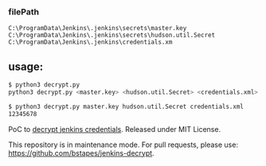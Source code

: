 ### filePath
```
C:\ProgramData\Jenkins\.jenkins\secrets\master.key
C:\ProgramData\Jenkins\.jenkins\secrets\hudson.util.Secret
C:\ProgramData\Jenkins\.jenkins\credentials.xm
```


## usage:
```bash 
$ python3 decrypt.py
python3 decrypt.py <master.key> <hudson.util.Secret> <credentials.xml>

$ python3 decrypt.py master.key hudson.util.Secret credentials.xml
12345678
```



PoC to [decrypt jenkins credentials](http://xn--thibaud-dya.fr/jenkins_credentials.html).
Released under MIT License.

This repository is in maintenance mode. 
For pull requests, please use: https://github.com/bstapes/jenkins-decrypt.
